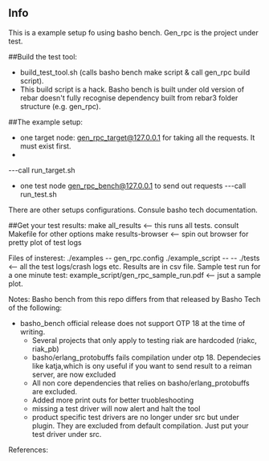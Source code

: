 ## Info
This is a example setup fo using basho bench.
Gen_rpc is the project under test.

##Build the test tool:
* build_test_tool.sh (calls basho bench make script & call gen_rpc build script).
* This build script is a hack. Basho bench is built under old version of rebar doesn't fully recognise dependency built from rebar3 folder structure (e.g. gen_rpc).

##The example setup:
* one target node: gen_rpc_target@127.0.0.1 for taking all the requests. It must exist first.
* 
---call run_target.sh
* one test node gen_rpc_bench@127.0.0.1 to send out requests
---call run_test.sh

There are other setups configurations. Consule basho tech documentation.

##Get your test results:
make all_results <-- this runs all tests. consult Makefile for other options
make results-browser  <-- spin out browser for pretty plot of test logs

Files of insterest:
./examples -- gen_rpc.config 
./example_script
    --
    --
./tests <-- all the test logs/crash logs etc. Results are in csv file.
Sample test run for a one minute test:
example_script/gen_rpc_sample_run.pdf  <-- jsut a sample plot.

Notes:
Basho bench from this repo differs from that released by Basho Tech of the following:
* basho_bench official release does not support OTP 18 at the time of writing.
  - Several projects that only apply to testing riak are hardcoded (riakc, riak_pb)
  - basho/erlang_protobuffs fails compilation under otp 18. 
    Dependecies like katja,which is ony useful if you want to send result to a reiman server, are now excluded
  - All non core dependencies that relies on basho/erlang_protobuffs are excluded.
  - Added more print outs for better truobleshooting
  - missing a test driver will now alert and halt the tool 
  - product specific test drivers are no longer under src but under plugin.
    They are excluded from default compilation. Just put your test driver under src.



References:

